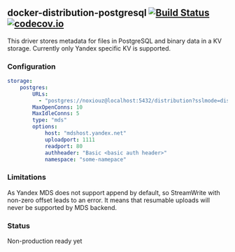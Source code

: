 ## docker-distribution-postgresql [![Build Status](https://travis-ci.org/noxiouz/docker-distribution-postgresql.svg?branch=master)](https://travis-ci.org/noxiouz/docker-distribution-postgresql) [![codecov.io](https://codecov.io/github/noxiouz/docker-distribution-postgresql/coverage.svg?branch=master)](https://codecov.io/github/noxiouz/docker-distribution-postgresql?branch=master)
This driver stores metadata for files in PostgreSQL and binary data in a KV storage. Currently only Yandex specific KV is supported.

### Configuration

```yaml
storage:
    postgres:
        URLs:
          - "postgres://noxiouz@localhost:5432/distribution?sslmode=disable"
        MaxOpenConns: 10
        MaxIdleConns: 5
        type: "mds"
        options:
            host: "mdshost.yandex.net"
            uploadport: 1111
            readport: 80
            authheader: "Basic <basic auth header>"
            namespace: "some-namepace"
```

### Limitations

As Yandex MDS does not support append by default, so StreamWrite with non-zero offset leads to an error. It means that resumable uploads will never be supported by MDS backend.

### Status

Non-production ready yet
